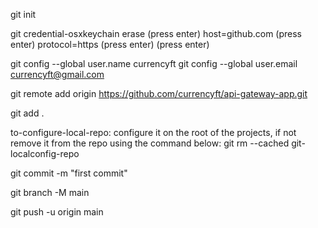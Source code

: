 git init

git credential-osxkeychain erase (press enter)
    host=github.com (press enter)
    protocol=https (press enter) (press enter)

git config --global user.name currencyft
git config --global user.email currencyft@gmail.com

git remote add origin https://github.com/currencyft/api-gateway-app.git

git add .

to-configure-local-repo: configure it on the root of the projects, if not remove it from the repo using the command below:
    git rm --cached git-localconfig-repo

git commit -m "first commit"

git branch -M main

 git push -u origin main




